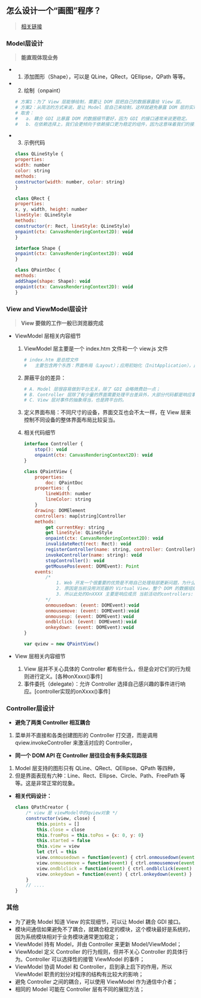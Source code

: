 ## **怎么设计一个“画图”程序？**
> [相关链接](https://time.geekbang.org/column/article/108887)

### **Model层设计**
> **能直观体现业务**
- 1. 添加图形（Shape），可以是 QLine，QRect，QEllipse，QPath 等等。
- 2. 绘制（onpaint）
    ```sh
    # 方案1：为了 View 层能够绘制，需要让 DOM 层把自己的数据暴露给 View 层。
    # 方案2：从简洁的方式来说，是让 Model 层自己来绘制，这样就避免暴露 DOM 层的实现细节。
    # 取舍：
    #   a. 耦合 GDI 比暴露 DOM 的数据细节要好，因为 GDI 的接口通常来说更稳定。
    #   b. 在依赖选择上，我们会更倾向于依赖接口更为稳定的组件，因为这意味着我们的接口也更稳定。
    ```
- 3. 示例代码
    ```js
    class QLineStyle {
    properties:
    width: number
    color: string
    methods:
    constructor(width: number, color: string)
    }

    class QRect {
    properties:
    x, y, width, height: number
    lineStyle: QLineStyle
    methods:
    constructor(r: Rect, lineStyle: QLineStyle)
    onpaint(ctx: CanvasRenderingContext2D): void
    }

    interface Shape {
    onpaint(ctx: CanvasRenderingContext2D): void
    }

    class QPaintDoc {
    methods:
    addShape(shape: Shape): void
    onpaint(ctx: CanvasRenderingContext2D): void
    }
    ```

### **View and ViewModel层设计**
> **View 要做的工作一般已浏览器完成**

- ViewModel 层相关内容细节
    1. ViewModel 层主要是一个 index.htm 文件和一个 view.js 文件
        ```sh
        # index.htm 是总控文件
        #   主要包含两个东西：界面布局（Layout）；应用初始化（InitApplication），比如加载哪些 Controllers。
        ```
    2. 屏蔽平台的差异：
        ```sh
        # A. Model 层很容易做到平台无关，除了 GDI 会略微费劲一点；
        # B. Controller 层除了有少量的界面需要处理平台差异外，大部分代码都是响应事件处理业务逻辑
        # C. View 层对事件的抽象得当，也是跨平台的。
        ```
    3. 定义界面布局：不同尺寸的设备，界面交互也会不太一样，在 View 层来控制不同设备的整体界面布局比较妥当。

    4. 相关代码细节
        ```js
        interface Controller {
            stop(): void
            onpaint(ctx: CanvasRenderingContext2D): void
        }

        class QPaintView {
            properties:
                doc: QPaintDoc
            properties: {
                lineWidth: number
                lineColor: string
            }
            drawing: DOMElement
            controllers: map[string]Controller
            methods:
                get currentKey: string
                get lineStyle: QLineStyle
                onpaint(ctx: CanvasRenderingContext2D): void
                invalidateRect(rect: Rect): void
                registerController(name: string, controller: Controller): void
                invokeController(name: string): void
                stopController(): void
                getMousePos(event: DOMEvent): Point
            events:
                /* 
                    1. Web 开发一个很重要的优势是不用自己处理局部更新问题，为什么这里我们却又要自己处理呢？
                    2. 原因是当前没用浏览器的 Virtual View，整个 DOM 的数据组织完全自己管理，这样我们面临的问题就和传统桌面开发完全一致。
                    3. 所以此处的OnXXXX 主要是响应成员 当前活动的controllers: map[string]Controller 的绘制
                */
                onmousedown: (event: DOMEvent):void
                onmousemove: (event: DOMEvent):void
                onmouseup: (event: DOMEvent):void
                ondblclick: (event: DOMEvent):void
                onkeydown: (event: DOMEvent):void
        }

        var qview = new QPaintView()
        ```

- View 层相关内容细节
    1. View 层并不关心具体的 Controller 都有些什么，但是会对它们的行为规则进行定义。[各种onXxxx()事件]
    2. 事件委托（delegate）：允许 Controller 选择自己感兴趣的事件进行响应。[controller实现的onXxxx()事件]

### **Controller层设计**

- **避免了两类 Controller 相互耦合**
1. 菜单并不直接和各类创建图形的 Controller 打交道，而是调用 qview.invokeController 来激活对应的 Controller，

- **同一个 DOM API 在 Controller 层往往会有多条实现路径**
1. Model 层支持的图形只有 QLine、QRect、QEllipse、QPath 等四种，
2. 但是界面表现有六种：Line、Rect、Ellipse、Circle、Path、FreePath 等等。这是非常正常的现象。

- **相关代码设计：**
    ```js
    class QPathCreator {
        /* view 是 viewModel中的qview对象 */
        constructor(view, close) {
            this.points = []
            this.close = close
            this.fromPos = this.toPos = {x: 0, y: 0}
            this.started = false
            this.view = view
            let ctrl = this
            view.onmousedown = function(event) { ctrl.onmousedown(event) }
            view.onmousemove = function(event) { ctrl.onmousemove(event) }
            view.ondblclick = function(event) { ctrl.ondblclick(event) }
            view.onkeydown = function(event) { ctrl.onkeydown(event) }
        }
        // ....
    }
    ```

### **其他**
- 为了避免 Model 知道 View 的实现细节，可以让 Model 耦合 GDI 接口。
- 模块间通信如果避免不了耦合，就耦合稳定的模块，这个模块最好是系统的，因为系统模块相对于业务模块通常更加稳定；
- ViewModel 持有 Model，并由 Controller 来更新 Model/ViewModel；
- ViewModel 定义 Controller 的行为规则，但并不关心 Controller 的具体行为。Controller 可以选择性的接管 ViewModel 的事件；
- ViewModel 协调 Model 和 Controller，启到承上启下的作用，所以 ViewModel 职责的划分对程序的结构有比较大的影响；
- 避免 Controller 之间的耦合，可以使用 ViewModel 作为通信中介者；
- 相同的 Model 可能在 Controller 层有不同的展现方法；
























































